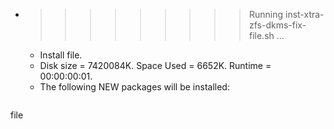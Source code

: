 * >>>>>>>>> Running inst-xtra-zfs-dkms-fix-file.sh ...
  * Install file.
  * Disk size = 7420084K. Space Used = 6652K. Runtime = 00:00:00:01.
  * The following NEW packages will be installed:
  ```bash
file
  ```
